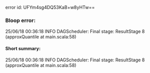 error id: UFYm4sg4DQ53KaB+w8yHTw==
### Bloop error:

25/06/18 00:36:18 INFO DAGScheduler: Final stage: ResultStage 8 (approxQuantile at main.scala:58)
#### Short summary: 

25/06/18 00:36:18 INFO DAGScheduler: Final stage: ResultStage 8 (approxQuantile at main.scala:58)